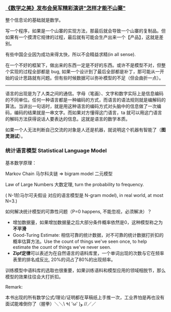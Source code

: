 ### [《数学之美》发布会吴军精彩演讲"怎样才能不山寨"](https://www.youtube.com/watch?v=x0zTN8aSeYs&t=104s)

整个信息论的基础就是数学。

写一个程序，如果是一个山寨的实现方法，那最后就会导致一个山寨的复制品。但如果有一个摸清它规律的过程，最后就有可能会生产出来一个【产品】，这就是差别。

有些中国企业因为成功来得太快，所以不会精益求精(in all sense).

在一个不好的框架下，做出来的东西一定是不好的东西。或许不是模型不对，但整个实现的过程全部都是 bug, 如果一个设计到了最后全部都是补丁，那可能从一开始的设计思路就有问题。但有些时候数据可以弥补模型的不足（但会曲折一点）。

---

语言的出现是为了人类之间的通信。字母（笔画）、文字和数字实际上是信息编码的不同单位。任何一种语言都是一种编码的方式，而语言的语法规则就是编解码的算法。当讲出一句话时，就是用这种语言的编码方式对头脑中的信息做了一次编码，编码的结果就是一串文字。而如果对方懂得这门语言，ta 就可以用这门语言的解码方法获得说话人要表达的信息。这就是语言的数学本质。

如果一个人无法判断自己交流的对象是人还是机器，就说明这个机器有智能了（**图灵测试**）。



### 统计语言模型 Statistical Language Model

基本数学原理：

Markov Chain 马尔科夫链 => bigram model 二元模型 

Law of Large Numbers 大数定理, turn the probability to frequency.

( N-1阶马尔可夫假设 对应的语言模型是 N-gram model), in real world, at most N=3.)

如何解决统计模型的可靠性问题（P=0 happens, 不能忽视，必须解决）？

- 增加数据量，如果增加数据量之后大部分条件概率依然是0，这种模型称之为**不平滑** 
- Good-Turing Estimate: 相信可靠的统计数据，对不可靠的统计数据打折扣的概率估算方法。Use the count of things we've seen once, to help estimate the count of things we've never seen.
- **Zipf定律**可以表述为在自然语言的语料库里，一个单词出现的次数与它在频率表里的排名成反比, 20%的词占了80%的出现频率。

训练模型中语料库的选取也很重要，如果训练语料和模型应用的领域相脱节，那么模型的效果往往会大打折扣。













Remark:

本书出现的所有数学公式/理论/证明都在草稿纸上手推一次，工业界怕是再也没有面试能难倒你了（握拳）＼＼\ ٩( 'ω' )و //／／
